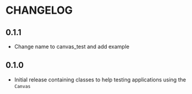# CHANGELOG

## 0.1.1
 - Change name to canvas_test and add example

## 0.1.0
 - Initial release containing classes to help testing applications using the `Canvas`
